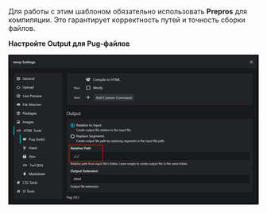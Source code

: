 Для работы с этим шаблоном обязательно использовать **Prepros** для компиляции. Это гарантирует корректность путей и точность сборки файлов.

**Настройте Output для Pug-файлов**

![prepros-setting](./prepros-setting.jpg)

